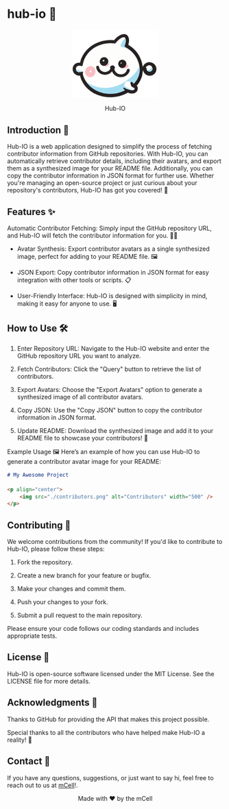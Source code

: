 # hub-io 🌟

<p align="center"> <img src="./public/io-logo.png" alt="Hub-IO Logo" width="200" /> <div align="center">Hub-IO</div> </p>

## Introduction 🚀

Hub-IO is a web application designed to simplify the process of fetching contributor information from GitHub repositories. With Hub-IO, you can automatically retrieve contributor details, including their avatars, and export them as a synthesized image for your README file. Additionally, you can copy the contributor information in JSON format for further use. Whether you're managing an open-source project or just curious about your repository's contributors, Hub-IO has got you covered! 🎉

## Features ✨

Automatic Contributor Fetching: Simply input the GitHub repository URL, and Hub-IO will fetch the contributor information for you. 🕵️‍♂️

- Avatar Synthesis: Export contributor avatars as a single synthesized image, perfect for adding to your README file. 🖼️

- JSON Export: Copy contributor information in JSON format for easy integration with other tools or scripts. 📋

- User-Friendly Interface: Hub-IO is designed with simplicity in mind, making it easy for anyone to use. 🖥️

## How to Use 🛠️

1. Enter Repository URL: Navigate to the Hub-IO website and enter the GitHub repository URL you want to analyze.

2. Fetch Contributors: Click the "Query" button to retrieve the list of contributors.

3. Export Avatars: Choose the "Export Avatars" option to generate a synthesized image of all contributor avatars.

4. Copy JSON: Use the "Copy JSON" button to copy the contributor information in JSON format.

5. Update README: Download the synthesized image and add it to your README file to showcase your contributors! 📄

Example Usage 🖼️
Here’s an example of how you can use Hub-IO to generate a contributor avatar image for your README:

```markdown
# My Awesome Project

<p align="center">
    <img src="./contributors.png" alt="Contributors" width="500" />
</p>
```

## Contributing 🤝

We welcome contributions from the community! If you'd like to contribute to Hub-IO, please follow these steps:

1. Fork the repository.

2. Create a new branch for your feature or bugfix.

3. Make your changes and commit them.

4. Push your changes to your fork.

5. Submit a pull request to the main repository.

Please ensure your code follows our coding standards and includes appropriate tests.

## License 📜

Hub-IO is open-source software licensed under the MIT License. See the LICENSE file for more details.

## Acknowledgments 🙏

Thanks to GitHub for providing the API that makes this project possible.

Special thanks to all the contributors who have helped make Hub-IO a reality! 🌟

## Contact 📧

If you have any questions, suggestions, or just want to say hi, feel free to reach out to us at [mCell](mailto:minorcell6789@gmail.com)!.

<p align="center"> Made with ❤️ by the mCell </p>
